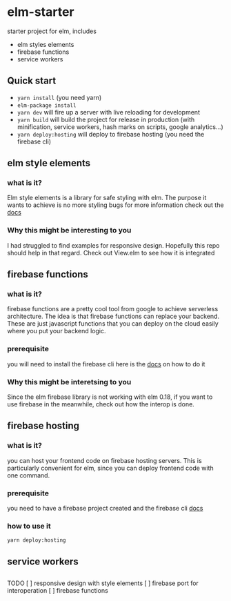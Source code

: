 # elm-starter
starter project for elm, includes
- elm styles elements
- firebase functions
- service workers
## Quick start
- `yarn install` (you need yarn)
- `elm-package install`
- `yarn dev` will fire up a server with live reloading for development
- `yarn build` will build the project for release in production (with minification, service workers, hash marks on scripts, google analytics...)
- `yarn deploy:hosting` will deploy to firebase hosting (you need the firebase cli)
## elm style elements
### what is it?
Elm style elements is a library for safe styling with elm. The purpose it wants to achieve is no more styling bugs for more information check out the [docs](http://package.elm-lang.org/packages/mdgriffith/style-elements/3.3.0)
### Why this might be interesting to you
I had struggled to find examples for responsive design. Hopefully this repo should help in that regard. Check out View.elm to see how it is integrated
## firebase functions
### what is it?
firebase functions are a pretty cool tool from google to achieve serverless architecture. The idea is that firebase functions can replace your backend. These are just javascript functions that you can deploy on the cloud easily where you put your backend logic.
### prerequisite
you will need to install the firebase cli here is the [docs](https://firebase.google.com/docs/cli/) on how to do it
### Why this might be interetsing to you
Since the elm firebase library is not working with elm 0.18, if you want to use firebase in the meanwhile, check out how the interop is done.
## firebase hosting
### what is it?
you can host your frontend code on firebase hosting servers. This is particularly convenient for elm, since you can deploy frontend code with one command.
### prerequisite
you need to have a firebase project created and the firebase cli [docs](https://firebase.google.com/docs/cli/)
### how to use it
`yarn deploy:hosting`
## service workers
##

TODO
[ ] responsive design with style elements
[ ] firebase port for interoperation
[ ] firebase functions
